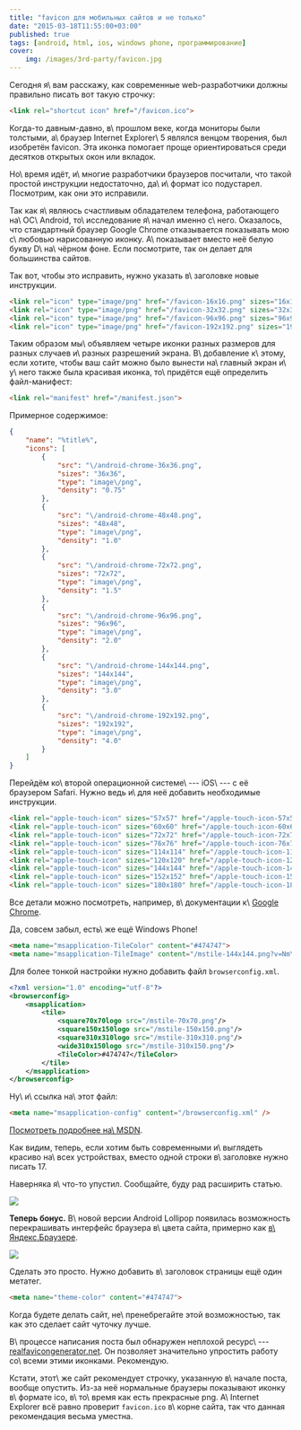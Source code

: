 ```yaml
---
title: "favicon для мобильных сайтов и не только"
date: "2015-03-18T11:55:00+03:00"
published: true
tags: [android, html, ios, windows phone, программирование]
cover:
    img: /images/3rd-party/favicon.jpg
---
```


Сегодня я\ вам расскажу, как современные web-разработчики должны правильно писать вот такую строчку:

~~~~~html
<link rel="shortcut icon" href="/favicon.ico">
~~~~~

<!--more-->

Когда-то давным-давно, в\ прошлом веке, когда мониторы были толстыми, а\ браузер Internet Explorer\ 5 являлся венцом
творения, был изобретён favicon. Эта иконка помогает проще ориентироваться среди десятков открытых окон или вкладок.

Но\ время идёт, и\ многие разработчики браузеров посчитали, что такой простой инструкции недостаточно, да\ и\ формат ico
подустарел. Посмотрим, как они это исправили.

Так как я\ являюсь счастливым обладателем телефона, работающего на\ ОС\ Android, то\ исследование я\ начал именно
с\ него. Оказалось, что стандартный браузер Google Chrome отказывается показывать мою с\ любовью нарисованную иконку.
А\ показывает вместо неё белую букву D\ на\ чёрном фоне. Если посмотрите, так он делает для большинства сайтов.

Так вот, чтобы это исправить, нужно указать в\ заголовке новые инструкции.

~~~~~html
<link rel="icon" type="image/png" href="/favicon-16x16.png" sizes="16x16">
<link rel="icon" type="image/png" href="/favicon-32x32.png" sizes="32x32">
<link rel="icon" type="image/png" href="/favicon-96x96.png" sizes="96x96">
<link rel="icon" type="image/png" href="/favicon-192x192.png" sizes="192x192">
~~~~~

Таким образом мы\ объявляем четыре иконки разных размеров для разных случаев и\ разных разрешений экрана. В\ добавление
к\ этому, если хотите, чтобы ваш сайт можно было вынести на\ главный экран и\ у\ него также была красивая иконка,
то\ придётся ещё определить файл-манифест:

~~~~~html
<link rel="manifest" href="/manifest.json">
~~~~~

Примерное содержимое:

~~~~~json
{
    "name": "%title%",
    "icons": [
        {
            "src": "\/android-chrome-36x36.png",
            "sizes": "36x36",
            "type": "image\/png",
            "density": "0.75"
        },
        {
            "src": "\/android-chrome-48x48.png",
            "sizes": "48x48",
            "type": "image\/png",
            "density": "1.0"
        },
        {
            "src": "\/android-chrome-72x72.png",
            "sizes": "72x72",
            "type": "image\/png",
            "density": "1.5"
        },
        {
            "src": "\/android-chrome-96x96.png",
            "sizes": "96x96",
            "type": "image\/png",
            "density": "2.0"
        },
        {
            "src": "\/android-chrome-144x144.png",
            "sizes": "144x144",
            "type": "image\/png",
            "density": "3.0"
        },
        {
            "src": "\/android-chrome-192x192.png",
            "sizes": "192x192",
            "type": "image\/png",
            "density": "4.0"
        }
    ]
}
~~~~~

Перейдём ко\ второй операционной системе\ --- iOS\ --- с её браузером Safari. Нужно ведь и\ для неё добавить необходимые
инструкции.

~~~~~html
<link rel="apple-touch-icon" sizes="57x57" href="/apple-touch-icon-57x57.png">
<link rel="apple-touch-icon" sizes="60x60" href="/apple-touch-icon-60x60.png">
<link rel="apple-touch-icon" sizes="72x72" href="/apple-touch-icon-72x72.png">
<link rel="apple-touch-icon" sizes="76x76" href="/apple-touch-icon-76x76.png">
<link rel="apple-touch-icon" sizes="114x114" href="/apple-touch-icon-114x114.png">
<link rel="apple-touch-icon" sizes="120x120" href="/apple-touch-icon-120x120.png">
<link rel="apple-touch-icon" sizes="144x144" href="/apple-touch-icon-144x144.png">
<link rel="apple-touch-icon" sizes="152x152" href="/apple-touch-icon-152x152.png">
<link rel="apple-touch-icon" sizes="180x180" href="/apple-touch-icon-180x180.png">
~~~~~

Все детали можно посмотреть, например, в\ документации к\ [Google Chrome][docs].

Да, совсем забыл, есть\ же ещё Windows Phone!

~~~~~html
<meta name="msapplication-TileColor" content="#474747">
<meta name="msapplication-TileImage" content="/mstile-144x144.png?v=NmYO8WoKWA">
~~~~~

Для более тонкой настройки нужно добавить файл `browserconfig.xml`.

~~~~~xml
<?xml version="1.0" encoding="utf-8"?>
<browserconfig>
    <msapplication>
        <tile>
            <square70x70logo src="/mstile-70x70.png"/>
            <square150x150logo src="/mstile-150x150.png"/>
            <square310x310logo src="/mstile-310x310.png"/>
            <wide310x150logo src="/mstile-310x150.png"/>
            <TileColor>#474747</TileColor>
        </tile>
    </msapplication>
</browserconfig>
~~~~~

Ну\ и\ ссылка на\ этот файл:

~~~~~html
<meta name="msapplication-config" content="/browserconfig.xml" />
~~~~~

[Посмотреть подробнее на\ MSDN][wp].

Как видим, теперь, если хотим быть современными и\ выглядеть красиво на\ всех устройствах, вместо одной строки
в\ заголовке нужно писать 17.

Наверняка я\ что-то упустил. Сообщайте, буду рад расширить статью.

![](/images/screenshots/favicon-1.jpg)

**Теперь бонус.** В\ новой версии Android Lollipop появилась возможность перекрашивать интерфейс браузера в\ цвета
сайта, примерно как [в\ Яндекс.Браузере][yandex].

![](/images/screenshots/favicon-2.jpg)

Сделать это просто. Нужно добавить в\ заголовок страницы ещё один метатег.

~~~~~html
<meta name="theme-color" content="#474747">
~~~~~

Когда будете делать сайт, не\ пренебрегайте этой возможностью, так как это сделает сайт чуточку лучше.

В\ процессе написания поста был обнаружен неплохой ресурс\ --- [realfavicongenerator.net]. Он позволяет значительно
упростить работу со\ всеми этими иконками. Рекомендую.

Кстати, этот\ же сайт рекомендует строчку, указанную в\ начале поста, вообще опустить. Из-за неё нормальные браузеры
показывают иконку в\ формате ico, в\ то\ время как есть прекрасные png. А\ Internet Explorer всё равно проверит
`favicon.ico` в\ корне сайта, так что данная рекомендация весьма уместна.

[docs]: https://developer.chrome.com/multidevice/android/installtohomescreen
[realfavicongenerator.net]: http://realfavicongenerator.net/
[wp]: https://msdn.microsoft.com/en-us/library/ie/dn320426(v=vs.85).aspx
[yandex]: /post/yandex-browser/
